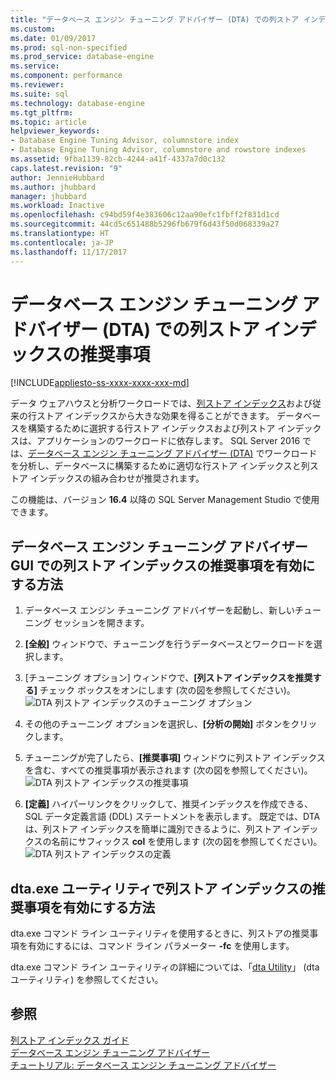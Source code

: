 ```yaml
---
title: "データベース エンジン チューニング アドバイザー (DTA) での列ストア インデックスの推奨事項 | Microsoft Docs"
ms.custom: 
ms.date: 01/09/2017
ms.prod: sql-non-specified
ms.prod_service: database-engine
ms.service: 
ms.component: performance
ms.reviewer: 
ms.suite: sql
ms.technology: database-engine
ms.tgt_pltfrm: 
ms.topic: article
helpviewer_keywords:
- Database Engine Tuning Advisor, columnstore index
- Database Engine Tuning Advisor, columnstore and rowstore indexes
ms.assetid: 9fba1139-82cb-4244-a41f-4337a7d0c132
caps.latest.revision: "9"
author: JennieHubbard
ms.author: jhubbard
manager: jhubbard
ms.workload: Inactive
ms.openlocfilehash: c94bd59f4e383606c12aa90efc1fbff2f831d1cd
ms.sourcegitcommit: 44cd5c651488b5296fb679f6d43f50d068339a27
ms.translationtype: HT
ms.contentlocale: ja-JP
ms.lasthandoff: 11/17/2017
---
```

# <a name="columnstore-index-recommendations-in-database-engine-tuning-advisor-dta"></a>データベース エンジン チューニング アドバイザー (DTA) での列ストア インデックスの推奨事項
[!INCLUDE[appliesto-ss-xxxx-xxxx-xxx-md](../../includes/appliesto-ss-xxxx-xxxx-xxx-md.md)]

 
  データ ウェアハウスと分析ワークロードでは、[列ストア インデックス](../../t-sql/statements/create-columnstore-index-transact-sql.md)および従来の行ストア インデックスから大きな効果を得ることができます。 データベースを構築するために選択する行ストア インデックスおよび列ストア インデックスは、アプリケーションのワークロードに依存します。 SQL Server 2016 では、[データベース エンジン チューニング アドバイザー (DTA)](../../relational-databases/performance/database-engine-tuning-advisor.md) でワークロードを分析し、データベースに構築するために適切な行ストア インデックスと列ストア インデックスの組み合わせが推奨されます。 
  
 この機能は、バージョン **16.4** 以降の SQL Server Management Studio で使用できます。 
  
## <a name="how-to-enable-columnstore-index-recommendations-in-database-engine-tuning-advisor-gui"></a>データベース エンジン チューニング アドバイザー GUI での列ストア インデックスの推奨事項を有効にする方法

  
  1. データベース エンジン チューニング アドバイザーを起動し、新しいチューニング セッションを開きます。
  
  2. **[全般]** ウィンドウで、チューニングを行うデータベースとワークロードを選択します。
  
  3. [チューニング オプション] ウィンドウで、**[列ストア インデックスを推奨する]** チェック ボックスをオンにします (次の図を参照してください)。
  ![DTA 列ストア インデックスのチューニング オプション](../../relational-databases/performance/media/dta-columnstore-indexes-tuning-option.gif)
 
  4. その他のチューニング オプションを選択し、**[分析の開始]** ボタンをクリックします。
  
  5. チューニングが完了したら、**[推奨事項]** ウィンドウに列ストア インデックスを含む、すべての推奨事項が表示されます (次の図を参照してください)。      
  ![DTA 列ストア インデックスの推奨事項](../../relational-databases/performance/media/dta-columnstore-index-recommendation.gif)
  
  6. **[定義]** ハイパーリンクをクリックして、推奨インデックスを作成できる、SQL データ定義言語 (DDL) ステートメントを表示します。 既定では、DTA は、列ストア インデックスを簡単に識別できるように、列ストア インデックスの名前にサフィックス **col** を使用します (次の図を参照してください)。
  ![DTA 列ストア インデックスの定義](../../relational-databases/performance/media/dta-columnstore-index-definition.gif) 
  
  
  ## <a name="how-to-enable-columnstore-index-recommendations-in-dtaexe-utility"></a>dta.exe ユーティリティで列ストア インデックスの推奨事項を有効にする方法

dta.exe コマンド ライン ユーティリティを使用するときに、列ストアの推奨事項を有効にするには、コマンド ライン パラメーター **-fc** を使用します。

dta.exe コマンド ライン ユーティリティの詳細については、「[dta Utility](../../tools/dta/dta-utility.md)」 (dta ユーティリティ) を参照してください。

## <a name="see-also"></a>参照
[列ストア インデックス ガイド](../../relational-databases/indexes/columnstore-indexes-overview.md)       
[データベース エンジン チューニング アドバイザー](../../relational-databases/performance/database-engine-tuning-advisor.md)      
[チュートリアル: データベース エンジン チューニング アドバイザー](Tutorial:%20Database%20Engine%20Tuning%20Advisor.md)



  

